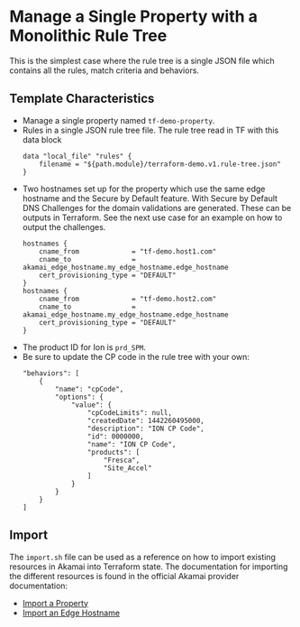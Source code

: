 # Manage a Single Property with a Monolithic Rule Tree
This is the simplest case where the rule tree is a single JSON file which contains all the rules, match criteria and behaviors.

## Template Characteristics
* Manage a single property named `tf-demo-property`.
* Rules in a single JSON rule tree file. The rule tree read in TF with this data block
    ```
    data "local_file" "rules" {
        filename = "${path.module}/terraform-demo.v1.rule-tree.json"
    }
    ```
* Two hostnames set up for the property which use the same edge hostname and the Secure by Default feature. With Secure by Default DNS Challenges for the domain validations are generated. These can be outputs in Terraform. See the next use case for an example on how to output the challenges.
    ```
    hostnames {
        cname_from             = "tf-demo.host1.com"
        cname_to               = akamai_edge_hostname.my_edge_hostname.edge_hostname
        cert_provisioning_type = "DEFAULT"
    }
    hostnames {
        cname_from             = "tf-demo.host2.com"
        cname_to               = akamai_edge_hostname.my_edge_hostname.edge_hostname
        cert_provisioning_type = "DEFAULT"
    }
    ```
* The product ID for Ion is `prd_SPM`.  
* Be sure to update the CP code in the rule tree with your own:
    ```
    "behaviors": [
        {
            "name": "cpCode",
            "options": {
                "value": {
                    "cpCodeLimits": null,
                    "createdDate": 1442260495000,
                    "description": "ION CP Code",
                    "id": 0000000,
                    "name": "ION CP Code",
                    "products": [
                        "Fresca",
                        "Site_Accel"
                    ]
                }
            }
        }
    ]
    ```

## Import
The `import.sh` file can be used as a reference on how to import existing resources in Akamai into Terraform state. The documentation for importing the different resources is found in the official Akamai provider documentation:

- [Import a Property](https://registry.terraform.io/providers/akamai/akamai/latest/docs/resources/property)
- [Import an Edge Hostname](https://registry.terraform.io/providers/akamai/akamai/latest/docs/resources/edge_hostname#import)